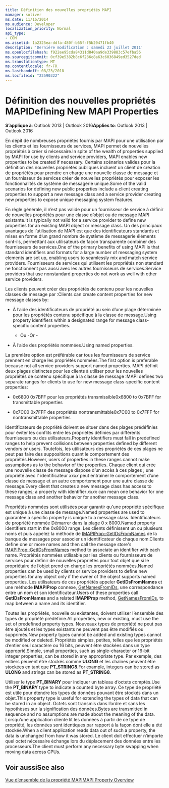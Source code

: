 ```yaml
---
title: Définition des nouvelles propriétés MAPI
manager: soliver
ms.date: 11/16/2014
ms.audience: Developer
localization_priority: Normal
api_type:
- COM
ms.assetid: 1a2325ea-ddfa-480f-b65f-f5b20471fb40
description: 'Derniére modification : samedi 23 juillet 2011'
ms.openlocfilehash: f922ee95cda84311d840aa9de339883c57efba56
ms.sourcegitcommit: 0cf39e5382b8c6f236c8a63c6036849ed3527ded
ms.translationtype: MT
ms.contentlocale: fr-FR
ms.lasthandoff: 08/23/2018
ms.locfileid: "22590322"
---
```

# <a name="defining-new-mapi-properties"></a><span data-ttu-id="63397-103">Définition des nouvelles propriétés MAPI</span><span class="sxs-lookup"><span data-stu-id="63397-103">Defining New MAPI Properties</span></span>

  
  
<span data-ttu-id="63397-104">**S’applique à**: Outlook 2013 | Outlook 2016</span><span class="sxs-lookup"><span data-stu-id="63397-104">**Applies to**: Outlook 2013 | Outlook 2016</span></span> 
  
<span data-ttu-id="63397-105">En dépit de nombreuses propriétés fournis par MAPI pour une utilisation par les clients et les fournisseurs de services, MAPI permet de nouvelles propriétés à créer si nécessaire.</span><span class="sxs-lookup"><span data-stu-id="63397-105">In spite of the wealth of properties supplied by MAPI for use by clients and service providers, MAPI enables new properties to be created if necessary.</span></span> <span data-ttu-id="63397-106">Certains scénarios valides pour la définition des nouvelles propriétés publiques incluent un client de création de propriétés pour prendre en charge une nouvelle classe de message et un fournisseur de services créer de nouvelles propriétés pour exposer les fonctionnalités de système de messagerie unique.</span><span class="sxs-lookup"><span data-stu-id="63397-106">Some of the valid scenarios for defining new public properties include a client creating properties to support a new message class and a service provider creating new properties to expose unique messaging system features.</span></span>
  
<span data-ttu-id="63397-107">En règle générale, il n’est pas valide pour un fournisseur de service à définir de nouvelles propriétés pour une classe d’objet ou de message MAPI existante.</span><span class="sxs-lookup"><span data-stu-id="63397-107">It is typically not valid for a service provider to define new properties for an existing MAPI object or message class.</span></span> <span data-ttu-id="63397-108">Un des principaux avantages de l’utilisation de MAPI est que des identificateurs standards et mises en forme d’un grand nombre de système de messagerie éléments sont-ils, permettant aux utilisateurs de façon transparente combiner des fournisseurs de services.</span><span class="sxs-lookup"><span data-stu-id="63397-108">One of the primary benefits of using MAPI is that standard identifiers and formats for a large number of messaging system elements are set up, enabling users to seamlessly mix and match service providers.</span></span> <span data-ttu-id="63397-109">Fournisseurs de services qui utilisent les propriétés non standard ne fonctionnent pas aussi avec les autres fournisseurs de services.</span><span class="sxs-lookup"><span data-stu-id="63397-109">Service providers that use nonstandard properties do not work as well with other service providers.</span></span> 
  
<span data-ttu-id="63397-110">Les clients peuvent créer des propriétés de contenu pour les nouvelles classes de message par :</span><span class="sxs-lookup"><span data-stu-id="63397-110">Clients can create content properties for new message classes by:</span></span>
  
- <span data-ttu-id="63397-111">À l’aide des identificateurs de propriété au sein d’une plage déterminée pour les propriétés contenu spécifique à la classe de message.</span><span class="sxs-lookup"><span data-stu-id="63397-111">Using property identifiers within a designated range for message class-specific content properties.</span></span>
    
    - <span data-ttu-id="63397-112">Ou -</span><span class="sxs-lookup"><span data-stu-id="63397-112">Or -</span></span>
    
- <span data-ttu-id="63397-113">À l’aide des propriétés nommées.</span><span class="sxs-lookup"><span data-stu-id="63397-113">Using named properties.</span></span> 
    
<span data-ttu-id="63397-114">La première option est préférable car tous les fournisseurs de service prennent en charge les propriétés nommées.</span><span class="sxs-lookup"><span data-stu-id="63397-114">The first option is preferable because not all service providers support named properties.</span></span> <span data-ttu-id="63397-115">MAPI définit deux plages distinctes pour les clients à utiliser pour les nouvelles propriétés de contenu spécifique à la classe de message :</span><span class="sxs-lookup"><span data-stu-id="63397-115">MAPI defines two separate ranges for clients to use for new message class-specific content properties:</span></span>
  
- <span data-ttu-id="63397-116">0x6800 0x7BFF pour les propriétés transmissible</span><span class="sxs-lookup"><span data-stu-id="63397-116">0x6800 to 0x7BFF for transmittable properties</span></span>
    
- <span data-ttu-id="63397-117">0x7C00 0x7FFF des propriétés nontransmittable</span><span class="sxs-lookup"><span data-stu-id="63397-117">0x7C00 to 0x7FFF for nontransmittable properties</span></span>
    
<span data-ttu-id="63397-118">Identificateurs de propriété doivent se situer dans des plages prédéfinies pour éviter les conflits entre les propriétés définies par différents fournisseurs ou des utilisateurs.</span><span class="sxs-lookup"><span data-stu-id="63397-118">Property identifiers must fall in predefined ranges to help prevent collisions between properties defined by different vendors or users.</span></span> <span data-ttu-id="63397-119">Toutefois, les utilisateurs des propriétés de ces plages ne peut pas faire des suppositions quant le comportement des propriétés.</span><span class="sxs-lookup"><span data-stu-id="63397-119">However, users of properties in these ranges cannot make assumptions as to the behavior of the properties.</span></span> <span data-ttu-id="63397-120">Chaque client qui crée une nouvelle classe de message dispose d’un accès à ces plages ; une propriété avec l' identificateur _xxxx_ peut entraîner le comportement d’une classe de message et un autre comportement pour une autre classe de message.</span><span class="sxs-lookup"><span data-stu-id="63397-120">Every client that creates a new message class has access to these ranges; a property with identifier  _xxxx_ can mean one behavior for one message class and another behavior for another message class.</span></span> 
  
<span data-ttu-id="63397-121">Propriétés nommées sont utilisées pour garantir qu'une propriété spécifique est unique à une classe de message.</span><span class="sxs-lookup"><span data-stu-id="63397-121">Named properties are used to guarantee a specific property is unique to a message class.</span></span> <span data-ttu-id="63397-122">Identificateurs de propriété nommée Démarrer dans la plage 0 x 8000.</span><span class="sxs-lookup"><span data-stu-id="63397-122">Named property identifiers start in the 0x8000 range.</span></span> <span data-ttu-id="63397-123">Les clients définissent un ou plusieurs noms et puis appelez la méthode de [IMAPIProp::GetIDsFromNames](imapiprop-getidsfromnames.md) de la banque de messages pour associer un identificateur de chaque nom.</span><span class="sxs-lookup"><span data-stu-id="63397-123">Clients define one or more names and then call the message store's [IMAPIProp::GetIDsFromNames](imapiprop-getidsfromnames.md) method to associate an identifier with each name.</span></span> <span data-ttu-id="63397-124">Propriétés nommées utilisable par les clients ou fournisseurs de services pour définir de nouvelles propriétés pour tout objet que si le propriétaire de l’objet prend en charge les propriétés nommées.</span><span class="sxs-lookup"><span data-stu-id="63397-124">Named properties can be used by clients or service providers to define new properties for any object only if the owner of the object supports named properties.</span></span> <span data-ttu-id="63397-125">Les utilisateurs de ces propriétés appeler **GetIDsFromNames** et une méthode **IMAPIProp** connexe, [GetNamesFromIDs](imapiprop-getnamesfromids.md), une correspondance entre un nom et son identificateur.</span><span class="sxs-lookup"><span data-stu-id="63397-125">Users of these properties call **GetIDsFromNames** and a related **IMAPIProp** method, [GetNamesFromIDs](imapiprop-getnamesfromids.md), to map between a name and its identifier.</span></span>
  
<span data-ttu-id="63397-126">Toutes les propriétés, nouvelle ou existantes, doivent utiliser l’ensemble des types de propriété prédéfinie.</span><span class="sxs-lookup"><span data-stu-id="63397-126">All properties, new or existing, must use the set of predefined property types.</span></span> <span data-ttu-id="63397-127">Nouveaux types de propriété ne peut pas être ajoutés et les types existants ne peuvent pas être modifiés ou supprimés.</span><span class="sxs-lookup"><span data-stu-id="63397-127">New property types cannot be added and existing types cannot be modified or deleted.</span></span> <span data-ttu-id="63397-128">Propriétés simples, petites, telles que les propriétés d’entier seul caractère ou 16 bits, peuvent être stockées dans un type approprié.</span><span class="sxs-lookup"><span data-stu-id="63397-128">Simple, small properties, such as single-character or 16-bit integer properties, can be stored in any appropriate type.</span></span> <span data-ttu-id="63397-129">Par exemple, des entiers peuvent être stockés comme **ULONG** et les chaînes peuvent être stockées en tant que **PT_STRING8**.</span><span class="sxs-lookup"><span data-stu-id="63397-129">For example, integers can be stored as **ULONG** and strings can be stored as **PT_STRING8**.</span></span> 
  
<span data-ttu-id="63397-130">Utiliser le type **PT_BINARY** pour indiquer un tableau d’octets comptés.</span><span class="sxs-lookup"><span data-stu-id="63397-130">Use the **PT_BINARY** type to indicate a counted byte array.</span></span> <span data-ttu-id="63397-131">Ce type de propriété est utile pour étendre les types de données pouvant être stockés dans un objet.</span><span class="sxs-lookup"><span data-stu-id="63397-131">This property type is useful for extending the types of data that can be stored in an object.</span></span> <span data-ttu-id="63397-132">Octets sont transmis dans l’ordre et sans les hypothèses sur la signification des données.</span><span class="sxs-lookup"><span data-stu-id="63397-132">Bytes are transmitted in sequence and no assumptions are made about the meaning of the data.</span></span> <span data-ttu-id="63397-133">Lorsqu’une application cliente lit les données à partir de ce type de propriété, les données sont identiques par rapport à la façon dont elle a été stockée.</span><span class="sxs-lookup"><span data-stu-id="63397-133">When a client application reads data out of such a property, the data is unchanged from how it was stored.</span></span> <span data-ttu-id="63397-134">Le client doit effectuer n’importe quel octet nécessaire échange lors du déplacement des données entre les processeurs.</span><span class="sxs-lookup"><span data-stu-id="63397-134">The client must perform any necessary byte swapping when moving data across CPUs.</span></span> 
  
## <a name="see-also"></a><span data-ttu-id="63397-135">Voir aussi</span><span class="sxs-lookup"><span data-stu-id="63397-135">See also</span></span>



[<span data-ttu-id="63397-136">Vue d’ensemble de la propriété MAPI</span><span class="sxs-lookup"><span data-stu-id="63397-136">MAPI Property Overview</span></span>](mapi-property-overview.md)

